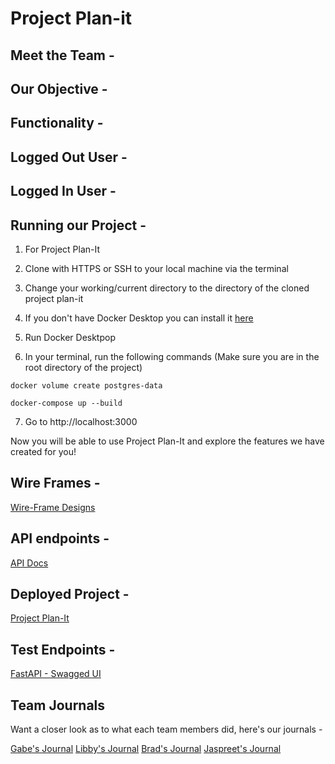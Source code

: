 # Project Plan-it


## Meet the Team -


## Our Objective -


## Functionality -


## Logged Out User -


## Logged In User -


## Running our Project -

1. For Project Plan-It

2. Clone with HTTPS or SSH to your local machine via the terminal

3. Change your working/current directory to the directory of the cloned project plan-it

4. If you don't have Docker Desktop you can install it [here](https://www.docker.com/products/docker-desktop/)

5. Run Docker Desktpop

6. In your terminal, run the following commands (Make sure you are in the root directory of the project)
```
docker volume create postgres-data

docker-compose up --build
```
7. Go to http://localhost:3000

Now you will be able to use Project Plan-It and explore the features we have created for you!


## Wire Frames -

[Wire-Frame Designs](/docs/wireframes.md)

## API endpoints -

[API Docs](/docs/API_Endpoints.md)

## Deployed Project -

[Project Plan-It](https://planiteers.gitlab.io/project-plan-it/)

## Test Endpoints -

[FastAPI - Swagged UI](https://may-11-pt-planiteersapi.mod3projects.com/docs)

## Team Journals

Want a closer look as to what each team members did, here's our journals -

[Gabe's Journal](/journals/Gabriel_Svetcos.md)
[Libby's Journal](/journals/libby_eilbert.md)
[Brad's Journal](/journals/Bradley_Belcher.MD)
[Jaspreet's Journal](/journals/JASPREET_SANGHA.MD)
